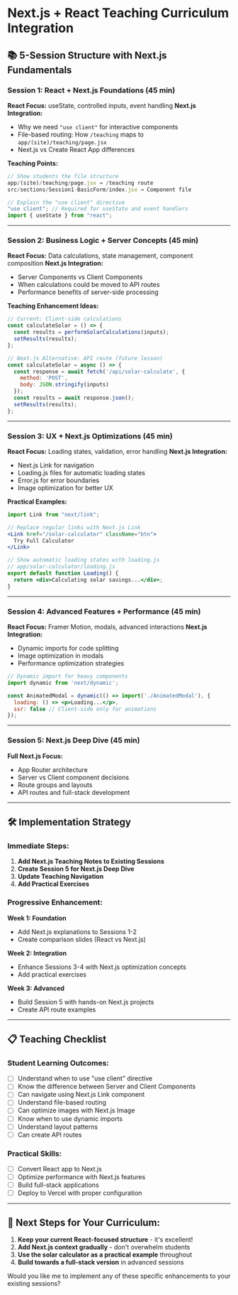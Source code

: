 # Next.js + React Teaching Curriculum Integration

## 📚 **5-Session Structure with Next.js Fundamentals**

### **Session 1: React + Next.js Foundations (45 min)**
**React Focus:** useState, controlled inputs, event handling
**Next.js Integration:**
- Why we need `"use client"` for interactive components
- File-based routing: How `/teaching` maps to `app/(site)/teaching/page.jsx`
- Next.js vs Create React App differences

**Teaching Points:**
```jsx
// Show students the file structure
app/(site)/teaching/page.jsx → /teaching route
src/sections/Session1-BasicForm/index.jsx → Component file

// Explain the "use client" directive
"use client"; // Required for useState and event handlers
import { useState } from "react";
```

---

### **Session 2: Business Logic + Server Concepts (45 min)**
**React Focus:** Data calculations, state management, component composition
**Next.js Integration:**
- Server Components vs Client Components
- When calculations could be moved to API routes
- Performance benefits of server-side processing

**Teaching Enhancement Ideas:**
```jsx
// Current: Client-side calculations
const calculateSolar = () => {
  const results = performSolarCalculations(inputs);
  setResults(results);
};

// Next.js Alternative: API route (future lesson)
const calculateSolar = async () => {
  const response = await fetch('/api/solar-calculate', {
    method: 'POST',
    body: JSON.stringify(inputs)
  });
  const results = await response.json();
  setResults(results);
};
```

---

### **Session 3: UX + Next.js Optimizations (45 min)**
**React Focus:** Loading states, validation, error handling
**Next.js Integration:**
- Next.js Link for navigation
- Loading.js files for automatic loading states
- Error.js for error boundaries
- Image optimization for better UX

**Practical Examples:**
```jsx
import Link from "next/link";

// Replace regular links with Next.js Link
<Link href="/solar-calculator" className="btn">
  Try Full Calculator
</Link>

// Show automatic loading states with loading.js
// app/solar-calculator/loading.js
export default function Loading() {
  return <div>Calculating solar savings...</div>;
}
```

---

### **Session 4: Advanced Features + Performance (45 min)**
**React Focus:** Framer Motion, modals, advanced interactions
**Next.js Integration:**
- Dynamic imports for code splitting
- Image optimization in modals
- Performance optimization strategies

```jsx
// Dynamic import for heavy components
import dynamic from 'next/dynamic';

const AnimatedModal = dynamic(() => import('./AnimatedModal'), {
  loading: () => <p>Loading...</p>,
  ssr: false // Client-side only for animations
});
```

---

### **Session 5: Next.js Deep Dive (45 min)**
**Full Next.js Focus:**
- App Router architecture
- Server vs Client component decisions
- Route groups and layouts
- API routes and full-stack development

---

## 🛠 **Implementation Strategy**

### **Immediate Steps:**

1. **Add Next.js Teaching Notes to Existing Sessions**
2. **Create Session 5 for Next.js Deep Dive**
3. **Update Teaching Navigation**
4. **Add Practical Exercises**

### **Progressive Enhancement:**

**Week 1: Foundation**
- Add Next.js explanations to Sessions 1-2
- Create comparison slides (React vs Next.js)

**Week 2: Integration**  
- Enhance Sessions 3-4 with Next.js optimization concepts
- Add practical exercises

**Week 3: Advanced**
- Build Session 5 with hands-on Next.js projects
- Create API route examples

---

## 📋 **Teaching Checklist**

### **Student Learning Outcomes:**
- [ ] Understand when to use "use client" directive
- [ ] Know the difference between Server and Client Components
- [ ] Can navigate using Next.js Link component
- [ ] Understand file-based routing
- [ ] Can optimize images with Next.js Image
- [ ] Know when to use dynamic imports
- [ ] Understand layout patterns
- [ ] Can create API routes

### **Practical Skills:**
- [ ] Convert React app to Next.js
- [ ] Optimize performance with Next.js features
- [ ] Build full-stack applications
- [ ] Deploy to Vercel with proper configuration

---

## 🎯 **Next Steps for Your Curriculum:**

1. **Keep your current React-focused structure** - it's excellent!
2. **Add Next.js context gradually** - don't overwhelm students
3. **Use the solar calculator as a practical example** throughout
4. **Build towards a full-stack version** in advanced sessions

Would you like me to implement any of these specific enhancements to your existing sessions?
